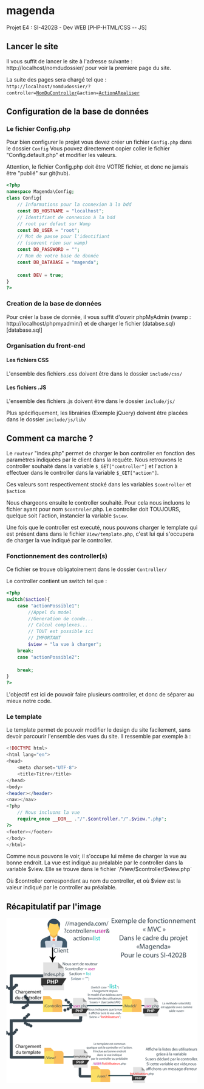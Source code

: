 # magenda
Projet E4 : SI-4202B - Dev WEB [PHP-HTML/CSS -- JS]

## Lancer le site
Il vous suffit de lancer le site à l'adresse suivante : 
http://localhost/nomdudossier/ 
pour voir la premiere page du site. 

La suite des pages sera chargé tel que : <br />
<code>http://localhost/nomdudossier/?controller=<u>NomDuController</u>&action=<u>ActionARealiser</u></code>
## Configuration de la base de données

### Le fichier Config.php
Pour bien configurer le projet vous devez créer un fichier `Config.php` dans le dossier `Config`
Vous pouvez directement copier coller le fichier "Config.default.php" et modifier les valeurs. 

Attention, le fichier Config.php doit être VOTRE fichier, et donc ne jamais être "publié" sur git(hub).

```php
<?php
namespace Magenda\Config;
class Config{
    // Informations pour la connexion à la bdd
    const DB_HOSTNAME = "localhost";
    // Identifiant de connexion à la bdd
    // root par defaut sur Wamp
    const DB_USER = "root";
    // Mot de passe pour l'identifiant
    // (souvent rien sur wamp)
    const DB_PASSWORD = "";
    // Nom de votre base de donnée
    const DB_DATABASE = "magenda";

    const DEV = true;
}
?>
```

### Creation de la base de données
Pour créer la base de donnée, il vous suffit d'ouvrir phpMyAdmin 
(wamp : http://localhost/phpmyadmin/)
et de charger le fichier (databse.sql)[database.sql]

### Organisation du front-end
#### Les fichiers CSS
L'ensemble des fichiers .css doivent être dans le dossier `include/css/`
#### Les fichiers .JS
L'ensemble des fichiers .js doivent être dans le dossier `include/js/`

Plus spécifiquement, les librairies (Exemple jQuery) doivent être placées dans le dossier `include/js/lib/`

## Comment ca marche ? 
Le `routeur` "index.php" permet de charger le bon controller en fonction des paramètres indiquées par le client dans la requête.
Nous retrouvons le controller souhaité dans la variable `$_GET["controller"]`
et l'action à effectuer dans le controller dans la variable `$_GET["action"]`.

Ces valeurs sont respectivement stocké dans les variables `$controller` et `$action`

Nous chargeons ensuite le controller souhaité. 
Pour cela nous incluons le fichier ayant pour nom `$controler`.php.
Le controller doit TOUJOURS, quelque soit l'action, instancier la variable `$view`.

Une fois que le controller est executé, nous pouvons charger le template qui est présent dans 
dans le fichier `View/template.php`, c'est lui qui s'occupera de charger la vue indiqué par le controller. 

### Fonctionnement des controller(s)
Ce fichier se trouve obligatoirement dans le dossier `Controller/`

Le controller contient un switch tel que : 

```php
<?php
switch($action){
    case "actionPossible1":
        //Appel du model
        //Generation de conde...
        // Calcul complexes...
        // TOUT est possible ici
        // IMPORTANT 
        $view = "la vue à charger";
    break;
    case "actionPossible2":
        
    break;
}
?>
```

L'objectif est ici de pouvoir faire plusieurs controller, et donc de séparer au mieux notre code. 

### Le template
Le template permet de pouvoir modifier le design du site facilement, sans devoir parcourir l'ensemble des vues du site. 
Il ressemble par exemple à : 
```php
<!DOCTYPE html>
<html lang="en">
<head>
    <meta charset="UTF-8">
    <title>Titre</title>
</head>
<body>
<header></header>
<nav></nav>
<?php
    // Nous incluons la vue
    require_once __DIR__ ."/".$controller."/".$view.".php";
?>
<footer></footer>
</body>
</html>
```
Comme nous pouvons le voir, il s'occupe lui même de charger la vue au bonne endroit. 
La vue est indiqué au préalable par le controller dans la variable $view. 
Elle se trouve dans le fichier `/View/$controller/$view.php`

Où $controller correspondant au nom du controller, et où $view est la valeur indiqué par le controller au préalable. 
## Récapitulatif par l'image
![exempleUserList](Exemple.User.List.png)
    
